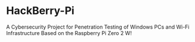# HackBerry-Pi
A Cybersecurity Project for Penetration Testing of Windows PCs and Wi-Fi Infrastructure Based on the Raspberry Pi Zero 2 W!
